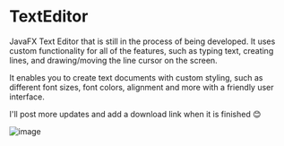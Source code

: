 ﻿# TextEditor

 JavaFX Text Editor that is still in the process of being developed. It uses custom functionality for all of the features, such as typing text, creating lines, and drawing/moving the line cursor on the screen.

 It enables you to create text documents with custom styling, such as different font sizes, font colors, alignment and more with a friendly user interface.

 I'll post more updates and add a download link when it is finished 😊

 ![image](https://github.com/avajscript/TextEditor/assets/84364656/43549583-3cff-4233-9b9d-383d42cab1b8)

